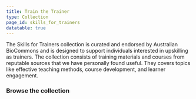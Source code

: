 ```yaml
---
title: Train the Trainer
type: Collection
page_id: skills_for_trainers
datatable: true
---
```

The Skills for Trainers collection is curated and endorsed by Australian BioCommons and is designed to support individuals interested in upskilling as trainers. The collection consists of training materials and courses from reputable sources that we have personally found useful. They covers topics like effective teaching methods, course development, and learner engagement.

### Browse the collection
